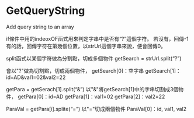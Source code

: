 # GetQueryString
Add query string to an array

if條件中用的indeoxOF函式用來判定字串中是否有“?”這個字符。
若沒有，回傳-1 
有的話，回傳字符在第幾個位置，以strUrl這個字串來說，便會回傳0。

split函式以某個字符做為分割點，切成多個物件
getSearch = strUrl.split(“?”)

  會以"?"做為切割點，切成兩個物件，
  getSearch[0]：空字串
  getSearch[1]：id=AD&val1=02&val2=22

getPara = getSerach[1].split(“&”)
  以"&"將getSearch[1]中的字串切割成3個物件，
  getPara[0]：id=AD
  getPara[1]：val1=02
  getPara[2]：val2=22
  
  
ParaVal = getPara[i].splite(“=”)
  以"="切成兩個物件
  ParaVal[0]：id, val1, val2

